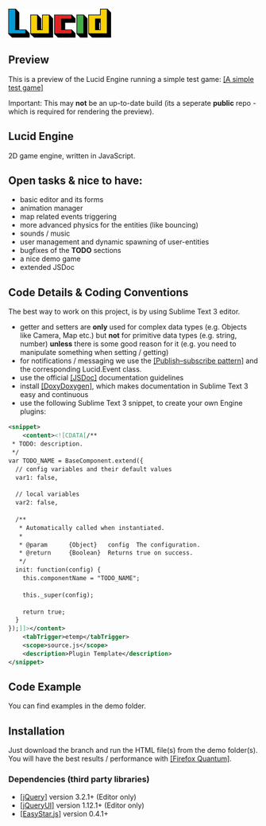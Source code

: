 ![Lucid Logo](/assets/lucid_logo_small.jpg?raw=true "Lucid Logo")

## Preview
This is a preview of the Lucid Engine running a simple test game:
[[A simple test game]](https://htmlpreview.github.io/?https://github.com/OxiAction/Lucid-Engine/master/demo/game/game.html)

Important: This may **not** be an up-to-date build (its a seperate **public** repo - which is required for rendering the preview).

## Lucid Engine
2D game engine, written in JavaScript.

## Open tasks & nice to have:
* basic editor and its forms
* animation manager
* map related events triggering
* more advanced physics for the entities (like bouncing)
* sounds / music
* user management and dynamic spawning of user-entities
* bugfixes of the **TODO** sections
* a nice demo game
* extended JSDoc

## Code Details & Coding Conventions
The best way to work on this project, is by using Sublime Text 3 editor.

* getter and setters are **only** used for complex data types (e.g. Objects like Camera, Map etc.) but **not** for primitive data types (e.g. string, number) **unless** there is some good reason for it (e.g. you need to manipulate something when setting / getting)
* for notifications / messaging we use the [[Publish–subscribe pattern]](https://en.wikipedia.org/wiki/Publish%E2%80%93subscribe_pattern) and the corresponding Lucid.Event class.
* use the official [[JSDoc]](http://usejsdoc.org/) documentation guidelines
* install [[DoxyDoxygen]](https://github.com/20Tauri/DoxyDoxygen), which makes documentation in Sublime Text 3 easy and continuous
* use the following Sublime Text 3 snippet, to create your own Engine plugins:
```xml
<snippet>
    <content><![CDATA[/**
 * TODO: description.
 */
var TODO_NAME = BaseComponent.extend({
  // config variables and their default values
  var1: false,

  // local variables
  var2: false,
  
  /**
   * Automatically called when instantiated.
   *
   * @param      {Object}   config  The configuration.
   * @return     {Boolean}  Returns true on success.
   */
  init: function(config) {
    this.componentName = "TODO_NAME";

    this._super(config);

    return true;
  }
});]]></content>
    <tabTrigger>etemp</tabTrigger>
    <scope>source.js</scope>
    <description>Plugin Template</description>
</snippet>
```

## Code Example
You can find examples in the demo folder.

## Installation
Just download the branch and run the HTML file(s) from the demo folder(s).<br />
You will have the best results / performance with [[Firefox Quantum]](https://www.mozilla.org/en-US/firefox/).

### Dependencies (third party libraries)

* [[jQuery]](https://jquery.com/) version 3.2.1+ (Editor only)
* [[jQueryUI]](https://jqueryui.com/) version 1.12.1+ (Editor only)
* [[EasyStar.js]](http://easystarjs.com/) version 0.4.1+